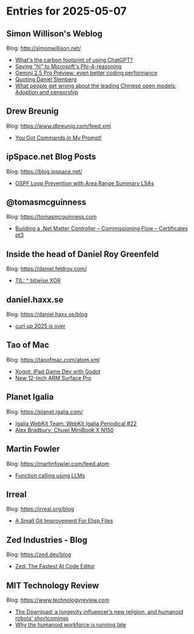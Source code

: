 # Entries for 2025-05-07
## Simon Willison's Weblog 
Blog: http://simonwillison.net/ 

- [What's the carbon footprint of using ChatGPT?](https://simonwillison.net/2025/May/6/whats-the-carbon-footprint-of-using-chatgpt/#atom-everything)
- [Saying "hi" to Microsoft's Phi-4-reasoning](https://simonwillison.net/2025/May/6/phi-4-reasoning/#atom-everything)
- [Gemini 2.5 Pro Preview: even better coding performance](https://simonwillison.net/2025/May/6/gemini-25-pro-preview/#atom-everything)
- [Quoting Daniel Stenberg](https://simonwillison.net/2025/May/6/daniel-stenberg/#atom-everything)
- [What people get wrong about the leading Chinese open models: Adoption and censorship](https://simonwillison.net/2025/May/6/what-people-get-wrong-about-the-leading-chinese-models/#atom-everything)
## Drew Breunig 
Blog: https://www.dbreunig.com/feed.xml 

- [You Got Commands in My Prompt!](https://www.dbreunig.com/2025/05/06/you-got-commands-in-my-prompt.html)
## ipSpace.net Blog Posts 
Blog: https://blog.ipspace.net/ 

- [OSPF Loop Prevention with Area Range Summary LSAs](https://blog.ipspace.net/2025/05/ospf-area-range-loop-prevention/?utm_source=atom_feed)
## @tomasmcguinness 
Blog: https://tomasmcguinness.com 

- [Building a .Net Matter Controller – Commissioning Flow – Certificates pt3](https://tomasmcguinness.com/2025/05/07/building-a-net-matter-controller-commissioning-flow-certificates-pt3/)
## Inside the head of Daniel Roy Greenfeld 
Blog: https://daniel.feldroy.com/ 

- [TIL: ^ bitwise XOR](https://daniel.feldroy.com/posts/til-2025-05-bitwise-xor)
## daniel.haxx.se 
Blog: https://daniel.haxx.se/blog 

- [curl up 2025 is over](https://daniel.haxx.se/blog/2025/05/06/curl-up-2025-is-over/)
## Tao of Mac 
Blog: https://taoofmac.com/atom.xml 

- [Xogot: iPad Game Dev with Godot](https://taoofmac.com/space/links/2025/05/07/0041)
- [New 12-Inch ARM Surface Pro](https://taoofmac.com/space/links/2025/05/06/2340)
## Planet Igalia 
Blog: https://planet.igalia.com/ 

- [Igalia WebKit Team: WebKit Igalia Periodical #22](https://blogs.igalia.com/webkit/blog/2025/wip-22/)
- [Alex Bradbury: Chuwi MiniBook X N150](https://muxup.com/2025q2/chuwi-minibook-x-n150)
## Martin Fowler 
Blog: https://martinfowler.com/feed.atom 

- [Function calling using LLMs](https://martinfowler.com/articles/function-call-LLM.html)
## Irreal 
Blog: https://irreal.org/blog 

- [A Small Git Improvement For Elisp Files](https://irreal.org/blog/?p=12969)
## Zed Industries - Blog 
Blog: https://zed.dev/blog 

- [Zed: The Fastest AI Code Editor](https://zed.dev/blog/fastest-ai-code-editor)
## MIT Technology Review 
Blog: https://www.technologyreview.com 

- [The Download: a longevity influencer’s new religion, and humanoid robots’ shortcomings](https://www.technologyreview.com/2025/05/06/1116114/the-download-a-longevity-influencers-new-religion-and-humanoid-robots-shortcomings/)
- [Why the humanoid workforce is running late](https://www.technologyreview.com/2025/05/06/1116108/why-the-humanoid-workforce-is-running-late/)